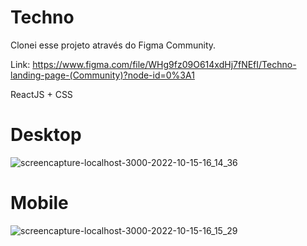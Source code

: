 # Techno
Clonei esse projeto através do Figma Community.

Link: https://www.figma.com/file/WHg9fz09O614xdHj7fNEfI/Techno-landing-page-(Community)?node-id=0%3A1

ReactJS + CSS

# Desktop
![screencapture-localhost-3000-2022-10-15-16_14_36](https://user-images.githubusercontent.com/91435296/196004667-52e7c18b-e156-4709-96c2-adbaf45809cb.png)

# Mobile 
![screencapture-localhost-3000-2022-10-15-16_15_29](https://user-images.githubusercontent.com/91435296/196004693-2be4be14-7425-42a3-8ba1-36edbcf00d88.png)


